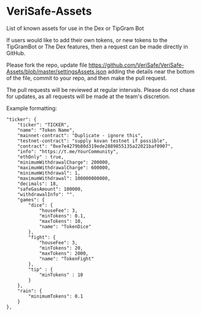 # VeriSafe-Assets
List of known assets for use in the Dex or TipGram Bot

If users would like to add their own tokens, or new tokens to the TipGramBot or The Dex features, then a request can be made directly in GitHub. 

Please fork the repo, update file https://github.com/VeriSafe/VeriSafe-Assets/blob/master/settingsAssets.json adding the details near the bottom of the file, commit to your repo, and then make the pull request.

The pull requests will be reviewed at regular intervals. Please do not chase for updates, as all requests will be made at the team's discretion.

Example formatting:

```
"ticker": {
	"ticker": "TICKER",
	"name": "Token Name",
	"mainnet-contract": "Duplicate - ignore this",
	"testnet-contract": "supply kovan testnet if possible",
	"contract": "0xe7e4279b80d319ede2889855135a22021baf0907",
	"info": "https://t.me/YourCommunity",
	"ethOnly" : true,
	"minimumWithdrawalCharge": 200000,
	"maximumWithdrawalCharge": 600000,
	"minimumWithdrawal": 1,
	"maximumWithdrawal": 100000000000,
	"decimals": 18,
	"safeGasAmount": 100000,
	"withdrawalInfo": "".
	"games": {
		"dice": {
			"houseFee": 3,
			"minTokens": 0.1,
			"maxTokens": 10,
			"name": "TokenDice"
		},
		"fight": {
			"houseFee": 3,
			"minTokens": 20,
			"maxTokens": 2000,
			"name": "TokenFight"
		},
		"tip" : {
			"minTokens" : 10
		}
	},
	"rain": {
		"minimumTokens": 0.1
	}
},
```
